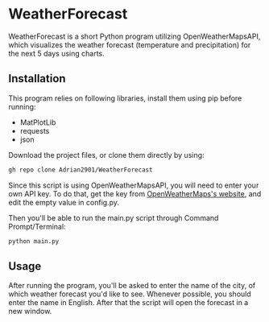 # WeatherForecast

WeatherForecast is a short Python program utilizing OpenWeatherMapsAPI, which visualizes the weather forecast (temperature and precipitation) for the next 5 days using charts. 

## Installation

This program relies on following libraries, install them using pip before running:

- MatPlotLib
- requests
- json

Download the project files, or clone them directly by using:

```bash
gh repo clone Adrian2901/WeatherForecast
```

Since this script is using OpenWeatherMapsAPI, you will need to enter your own API key. To do that, get the key from [OpenWeatherMaps's website](https://openweathermap.org/api), and edit the empty value in config.py.

Then you'll be able to run the main.py script through Command Prompt/Terminal:
```bash
python main.py
```


## Usage

After running the program, you'll be asked to enter the name of the city, of which weather forecast you'd like to see. Whenever possible, you should enter the name in English. After that the script will open the forecast in a new window.


